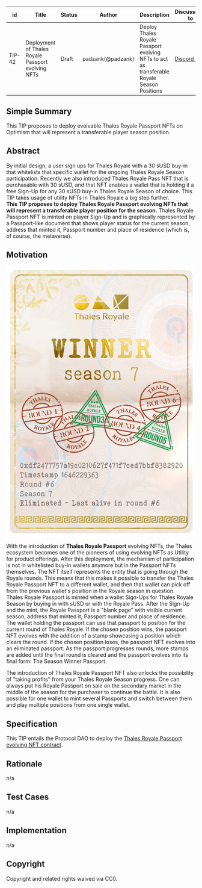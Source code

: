 | id | Title | Status | Author | Description | Discussions to | Created |
| ----------- | ----------- | ----------- | ----------- | ----------- | ----------- | ----------- |
| TIP-42 |  Deployment of Thales Royale Passport evolving NFTs | Draft | padzank(@padzank) | Deploy Thales Royale Passport evolving NFTs to act as transferable Royale Season Positions | [Discord URL](https://discord.gg/hHH7EJf8M5) | 2022-04-09
 
## Simple Summary
 
This TIP proposes to deploy evolvable Thales Royale Passport NFTs on Optimism that will represent a transferable player season position.
 
## Abstract
 
By initial design, a user sign ups for Thales Royale with a 30 sUSD buy-in that whitelists that specific wallet for the ongoing Thales Royale Season participation. Recently we also introduced Thales Royale Pass NFT that is purchasable with 30 sUSD, and that NFT enables a wallet that is holding it a free Sign-Up for any 30 sUSD buy-in Thales Royale Season of choice. This TIP takes usage of utility NFTs in Thales Royale a big step further.  
**This TIP proposes to deploy Thales Royale Passport evolving NFTs that will represent a transferable player position for the season.** Thales Royale Passport NFT is minted on player Sign-Up and is graphically represented by a Passport-like document that shows player status for the current season, address that minted it, Passport number and place of residence (which is, of course, the metaverse).
 
## Motivation
 
![Winner Passport](./images/3.png)
 
 With the introduction of **Thales Royale Passport** evolving NFTs, the Thales ecosystem becomes one of the pioneers of using evolving NFTs as Utility for product offerings. After this deployment, the mechanism of participation is not in whitelisted buy-in wallets anymore but in the Passport NFTs themselves. The NFT itself represents the entity that is going through the Royale rounds. This means that this makes it  possible to transfer the Thales Royale Passport NFT to a different wallet, and then that wallet can pick off from  the previous wallet's position in the Royale season in question.  
 Thales Royale Passport is minted when a wallet Sign-Ups for Thales Royale Season by buying in with sUSD or with the Royale Pass. After the Sign-Up and the mint, the Royale Passport is a "blank page" with visible current season, address that minted it, Passport number and place of residence. The wallet holding the passport can use that passport to position for the current round of Thales Royale.  If the chosen position wins, the passport NFT evolves with the addition of a stamp showcasing a position which clears the round. If the chosen position loses, the passport NFT evolves into an eliminated passport. As the passport progresses rounds, more stamps are added until the final round is cleared and the passport evolves into its final form: The Season Winner Passport.  
 
The introduction of Thales Royale Passport NFT also unlocks the possibility of "taking profits" from your Thales Royale Season progress.  One can always put his Royale Passport on sale on the secondary market in the middle of the season for the purchaser to continue the battle.  It is also possible for one wallet to mint several Passports and switch between them and play multiple positions from one single wallet.  
 
## Specification
 
This TIP entails the Protocol DAO to deploy the [Thales Royale Passport evolving NFT contract](https://github.com/thales-markets/contracts/blob/main/contracts/ThalesRoyale/ThalesRoyalePassport.sol).
 
## Rationale
 
n/a
 
## Test Cases
 
n/a
 
## Implementation
 
n/a
 
## Copyright
 
Copyright and related rights waived via CC0.

